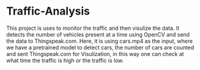 # Traffic-Analysis

This project is uses to monitor the traffic and then visulize the data.
It detects the number of vehicles present at a time using OpenCV and send the data to Thingspeak.com. 
Here, it is using cars.mp4 as the input, where we have a pretrained model to detect cars, the number of cars are counted and sent Thingspeak.com for Visulization, in this way one can check at what time the traffic is high or the traffic is low.
